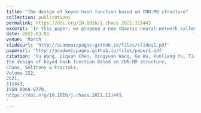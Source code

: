 ```yaml
---
title: "The design of keyed hash function based on CNN-MD structure"
collection: publications
permalink: https://doi.org/10.1016/j.chaos.2021.111443
excerpt: 'In this paper, we propose a new chaotic neural network called the Merkle–Damgaard (CNN-MD) iterative structure, which we designed from the perspective of resisting attacks, such as length extension, second original image, Joux multiple collision, and intermediate encounter attacks. A new chaotic hash function based on the CNN-MD is presented. First, CNN is used as the compression function of CNN-MD, which ensures both the unidirectionality of data compression and the sensitivity of the hash value. Furthermore, the multi-input single-output construction of the CNN can achieve highly efficient data compression. In addition, in the process of group encryption of data, we use the value padding of coupled lattice mapping to improve the alignment of the plaintext of the MD algorithm. This new alignment can enhance the hash function’s collision resistance and the CNN-MD sensitivity. Experimental and theoretical analyses show that our proposed hashing algorithm can resist attacks, such as second original image, brute force, and multiple collision attacks, better than MD5, SHA-1, and SHA-2 algorithms. In terms of speed, our proposed hashing algorithm can successfully handle existing commercial scenarios better than MD5, SHA-1, SHA-3, and other methods. Therefore, the hash algorithm proposed in this study can be applied to existing e-commerce scenarios.'
date: 2021-03-01
venue: 'March '
slidesurl: 'http://academicpages.github.io/files/slides1.pdf'
paperurl: 'http://academicpages.github.io/files/paper1.pdf'
citation: 'Yu Wang, Liquan Chen, Xingyuan Wang, Ge Wu, Kunliang Yu, Tianyu Lu,
The design of keyed hash function based on CNN-MD structure,
Chaos, Solitons & Fractals,
Volume 152,
2021,
111443,
ISSN 0960-0779,
https://doi.org/10.1016/j.chaos.2021.111443.
'
---
```


